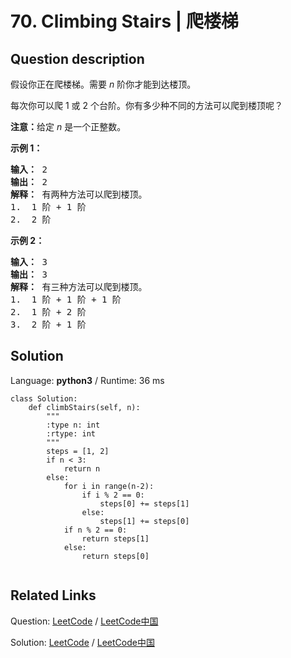 # 70. Climbing Stairs | 爬楼梯

## Question description

<!--If you want to use the English description, use <p>You are climbing a stair case. It takes <em>n</em> steps to reach to the top.</p>

<p>Each time you can either climb 1 or 2 steps. In how many distinct ways can you climb to the top?</p>

<p><strong>Note:</strong> Given <em>n</em> will be a positive integer.</p>

<p><strong>Example 1:</strong></p>

<pre>
<strong>Input:</strong> 2
<strong>Output:</strong> 2
<strong>Explanation:</strong> There are two ways to climb to the top.
1. 1 step + 1 step
2. 2 steps
</pre>

<p><strong>Example 2:</strong></p>

<pre>
<strong>Input:</strong> 3
<strong>Output:</strong> 3
<strong>Explanation:</strong> There are three ways to climb to the top.
1. 1 step + 1 step + 1 step
2. 1 step + 2 steps
3. 2 steps + 1 step
</pre>
 instead-->
<p>假设你正在爬楼梯。需要 <em>n</em>&nbsp;阶你才能到达楼顶。</p>

<p>每次你可以爬 1 或 2 个台阶。你有多少种不同的方法可以爬到楼顶呢？</p>

<p><strong>注意：</strong>给定 <em>n</em> 是一个正整数。</p>

<p><strong>示例 1：</strong></p>

<pre><strong>输入：</strong> 2
<strong>输出：</strong> 2
<strong>解释：</strong> 有两种方法可以爬到楼顶。
1.  1 阶 + 1 阶
2.  2 阶</pre>

<p><strong>示例 2：</strong></p>

<pre><strong>输入：</strong> 3
<strong>输出：</strong> 3
<strong>解释：</strong> 有三种方法可以爬到楼顶。
1.  1 阶 + 1 阶 + 1 阶
2.  1 阶 + 2 阶
3.  2 阶 + 1 阶
</pre>




## Solution

Language: **python3**  /  Runtime: 36 ms

```python3
class Solution:
    def climbStairs(self, n):
        """
        :type n: int
        :rtype: int
        """
        steps = [1, 2]
        if n < 3:
            return n
        else:
            for i in range(n-2):
                if i % 2 == 0:
                    steps[0] += steps[1]
                else:
                    steps[1] += steps[0]
            if n % 2 == 0:
                return steps[1]
            else:
                return steps[0]
        
```



## Related Links

Question: [LeetCode](https://leetcode.com/problems/climbing-stairs/description/)  /  [LeetCode中国](https://leetcode-cn.com/problems/climbing-stairs/description/)

Solution: [LeetCode](https://leetcode.com/articles/climbing-stairs/)  /  [LeetCode中国](https://leetcode-cn.com/articles/climbing-stairs/)